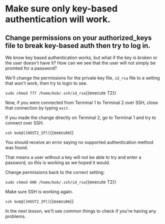 # Make sure only key-based authentication will work.

## Change permissions on your authorized_keys file to break key-based auth then try to log in.

We know key based authentication works, but what if the key is broken or the user doesn't have it? How can we see that the user will not simply be promted for a password?

We'll change the permissions for the private key file, `id_rsa` file to a setting that won't work, then try to login to see.

`sudo chmod 777 /home/bob/.ssh/id_rsa`{{execute T2}}

Now, if you were connected from Terminal 1 to Terminal 2 over SSH, close that connection by typing `exit`.

If you made the change directly on Terminal 2, go to Terminal 1 and try to connect over SSH.

`ssh bob@[[HOST2_IP]]`{{execute}}

You should receive an error saying no supported authentication method was found.

That means a user without a key will not be able to try and enter a password, so this is working as we hoped it would.

Change permissions back to the correct setting:

`sudo chmod 600 /home/bob/.ssh/id_rsa`{{execute T2}}

Make sure SSH is working again.

`ssh bob@[[HOST2_IP]]`{{execute}}

In the next lesson, we'll see common things to check if you're having any problems.
